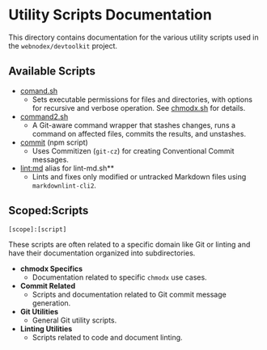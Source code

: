 # Utility Scripts Documentation

This directory contains documentation for the various utility scripts used in the `webnodex/devtoolkit` project.

## Available Scripts

- [comand.sh](../../scripts/chmodx.md)
  - Sets executable permissions for files and directories, with options for recursive and verbose operation. See [chmodx.sh](../../scripts/chmodx.md) for details.
- [command2.sh](../../scripts/cmmt.md)
  - A Git-aware command wrapper that stashes changes, runs a command on affected files, commits the results, and unstashes.
- [commit](doc.md) (npm script)
  - Uses Commitizen (`git-cz`) for creating Conventional Commit messages.
- [lint:md](../../scripts/lint-md.sh) alias for lint-md.sh\*\*
  - Lints and fixes only modified or untracked Markdown files using `markdownlint-cli2`.

## Scoped:Scripts

```bash
[scope]:[script]
```

These scripts are often related to a specific domain like Git or linting and have their documentation organized into subdirectories.

- **chmodx Specifics**
  - Documentation related to specific `chmodx` use cases.
- **Commit Related**
  - Scripts and documentation related to Git commit message generation.
- **Git Utilities**
  - General Git utility scripts.
- **Linting Utilities**
  - Scripts related to code and document linting.
